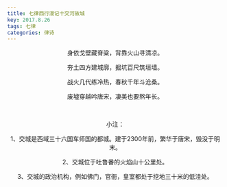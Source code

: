 ```yaml
---
title: 七律西行漫记十交河故城
key: 2017.8.26
tags: 七律
categories: 律诗
---
```


<p align="center">身依戈壁藏脊粱，背靠火山寻清凉。
</p>
<p align="center">夯土四方建城廓，掘坑百尺筑垣墙。
</p>
<p align="center">战火几代练冷热，春秋千年斗沧桑。
</p>
<p align="center">废墟穿越吟唐宋，凄美也要熬年长。
</p>
<p align="center"></br>
</p>
<p align="center">小注：
</p>
<p align="center">1、交城是西域三十六国车师国的都城。建于2300年前，繁华于唐宋，毁没于明末。
</p>
<p align="center">2、交城位于吐鲁番的火焰山十公里处。
</p>
<p align="center">3、交城的政治机构，例如佛门，官衙，皇室都处于挖地三十米的低洼处。
</p>
<p align="center"></br>
</p>
